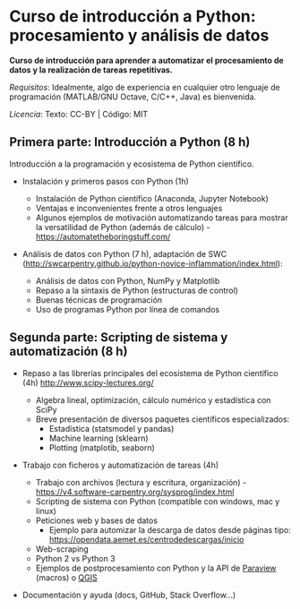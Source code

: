# Curso de introducción a Python: procesamiento y análisis de datos

**Curso de introducción para aprender a automatizar el procesamiento de datos y la realización de tareas repetitivas.**

*Requisitos*: Idealmente, algo de experiencia en cualquier otro lenguaje de programación (MATLAB/GNU Octave, C/C++, Java) es bienvenida. 

*Licencia*: Texto: CC-BY | Código: MIT


## Primera parte: Introducción a Python (8 h)
Introducción a la programación y ecosistema de Python científico.

* Instalación y primeros pasos con Python (1h)
  * Instalación de Python científico (Anaconda, Jupyter Notebook)
  * Ventajas e inconvenientes frente a otros lenguajes
  * Algunos ejemplos de motivación automatizando tareas para mostrar la versatilidad de Python (además de cálculo) - https://automatetheboringstuff.com/ 

* Análisis de datos con Python (7 h), adaptación de SWC (http://swcarpentry.github.io/python-novice-inflammation/index.html):
  * Análisis de datos con Python, NumPy y Matplotlib
  * Repaso a la sintaxis de Python (estructuras de control)
  * Buenas técnicas de programación
  * Uso de programas Python por línea de comandos
  
## Segunda parte: Scripting de sistema y automatización (8 h)
* Repaso a las librerías principales del ecosistema de Python científico (4h)    http://www.scipy-lectures.org/
  * Algebra lineal, optimización, cálculo numérico y estadística con SciPy
  * Breve presentación de diversos paquetes científicos especializados:
    * Estadística (statsmodel y pandas)
    * Machine learning (sklearn)
    * Plotting (matplotib, seaborn)


* Trabajo con ficheros y automatización de tareas (4h)
  * Trabajo con archivos (lectura y escritura, organización) - https://v4.software-carpentry.org/sysprog/index.html
  * Scripting de sistema con Python (compatible con windows, mac y linux)
  * Peticiones web y bases de datos
    * Ejemplo para automizar la descarga de datos desde páginas tipo:
    https://opendata.aemet.es/centrodedescargas/inicio
  * Web-scraping 
  * Python 2 vs Python 3
  * Ejemplos de postprocesamiento con Python y la API de [Paraview](http://www.paraview.org/Wiki/ParaView_and_Python ) (macros) o [QGIS](http://docs.qgis.org/testing/en/docs/pyqgis_developer_cookbook/intro.html)
* Documentación y ayuda (docs, GitHub, Stack Overflow...)
